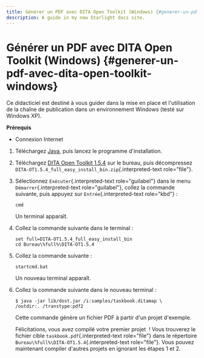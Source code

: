 ```yaml
---
title: Générer un PDF avec DITA Open Toolkit (Windows) {#generer-un-pdf-avec-dita-open-toolkit-windows}
description: A guide in my new Starlight docs site.
---
```

# Générer un PDF avec DITA Open Toolkit (Windows) {#generer-un-pdf-avec-dita-open-toolkit-windows}

Ce didacticiel est destiné à vous guider dans la mise en place et
l\'utilisation de la chaîne de publication dans un environnement Windows
(testé sur Windows XP).

**Prérequis**

-   Connexion Internet

1.  Téléchargez [Java](), puis lancez le programme d\'installation.

2.  Téléchargez [DITA Open Toolkit 1.5.4]() sur le bureau, puis
    décompressez
    `DITA-OT1.5.4_full_easy_install_bin.zip`{.interpreted-text
    role="file"}.

3.  Sélectionnez `Exécuter`{.interpreted-text role="guilabel"} dans le
    menu `Démarrer`{.interpreted-text role="guilabel"}, collez la
    commande suivante, puis appuyez sur `Entrée`{.interpreted-text
    role="kbd"} :

    ``` console
    cmd
    ```

    Un terminal apparaît.

4.  Collez la commande suivante dans le terminal :

    ``` console
    set full=DITA-OT1.5.4_full_easy_install_bin
    cd Bureau\%full%\DITA-OT1.5.4
    ```

5.  Collez la commande suivante :

    ``` console
    startcmd.bat
    ```

    Un nouveau terminal apparaît.

6.  Collez la commande suivante dans le nouveau terminal :

    ``` console
    $ java -jar lib/dost.jar /i:samples/taskbook.ditamap \
    /outdir:. /transtype:pdf2
    ```

    Cette commande génère un fichier PDF à partir d\'un projet
    d\'exemple.

    Félicitations, vous avez compilé votre premier projet  ! Vous
    trouverez le fichier cible `taskbook.pdf`{.interpreted-text
    role="file"} dans le répertoire
    `Bureau\%full%\DITA-OT1.5.4`{.interpreted-text role="file"}. Vous
    pouvez maintenant compiler d\'autres projets en ignorant les étapes
    1 et 2.
